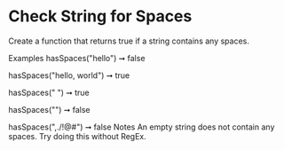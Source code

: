 # Check String for Spaces

Create a function that returns true if a string contains any spaces.

Examples
hasSpaces("hello") ➞ false

hasSpaces("hello, world") ➞ true

hasSpaces(" ") ➞ true

hasSpaces("") ➞ false

hasSpaces(",./!@#") ➞ false
Notes
An empty string does not contain any spaces.
Try doing this without RegEx.

